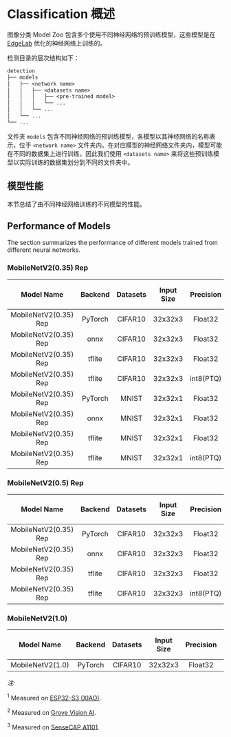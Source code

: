 # Classification 概述

图像分类 Model Zoo 包含多个使用不同神经网络的预训练模型，这些模型是在 [EdgeLab](https://github.com/Seeed-Studio/EdgeLab) 优化的神经网络上训练的。

检测目录的层次结构如下：

```txt
detection
├── models
│   ├── <network name>
│   │   ├── <datasets name>
│   │   │   ├── <pre-trained model>
│   │   │   └── ...
│   │   └── ...
│   └── ...
└── ...
```

文件夹 `models` 包含不同神经网络的预训练模型，各模型以其神经网络的名称表示，位于 `<network name>` 文件夹内。在对应模型的神经网络文件夹内，模型可能在不同的数据集上进行训练，因此我们使用 `<datasets name>` 来将这些预训练模型以实际训练的数据集划分到不同的文件夹中。

## 模型性能

本节总结了由不同神经网络训练的不同模型的性能。

## Performance of Models

The section summarizes the performance of different models trained from different neural networks.

### MobileNetV2(0.35) Rep

| Model Name | Backend | Datasets | Input Size | Precision |Top-1(%) | Top-5(%) | Flops (M) | Parameters (M) | Invoking RAM (MiB) | Invoke Time (ms) | Link |
|:-:|:-:|:-:|:-:|:-:|:-:|:-:|:-:|:-:|:-:|:-:|:-:|
|MobileNetV2(0.35) Rep| PyTorch | CIFAR10 | 32x32x3 | Float32 | 74.76 | 98.26| 0.21 | 0.021 | - | 13<sup>(2)(3) | [Download](https://files.seeedstudio.com/edgelab/model_zoo/classification/models/cifar10/mobilenetv2_cifar10_float32_sha1_229a650d3d6352349bbe09f27120b0ffaea03154.pth) |
|MobileNetV2(0.35) Rep| onnx | CIFAR10 | 32x32x3 | Float32 | 74.76 | 98.26| 0.21 | 0.021 | - | 13<sup>(2)(3) | [Download](https://files.seeedstudio.com/edgelab/model_zoo/classification/models/cifar10/mobilenetv2_cifar10_float32_sha1_5de550613080ddb9e9c48917abae402b72fb1f7c.onnx) |
|MobileNetV2(0.35) Rep| tflite | CIFAR10 | 32x32x3 | Float32 | 74.76 | 98.26| 0.21 | 0.021 | - | 13<sup>(2)(3) | [Download](https://files.seeedstudio.com/edgelab/model_zoo/classification/models/cifar10/mobilenetv2_cifar10_float32_sha1_8573efa98eb573ce709d0eeef97cac84a4a54442.tflite) |
|MobileNetV2(0.35) Rep| tflite | CIFAR10 | 32x32x3 | int8(PTQ) | 74.56 | 98.29| 0.21 | 0.021 | - | 13<sup>(2)(3) | [Download](https://files.seeedstudio.com/edgelab/model_zoo/classification/models/cifar10/mobilenetv2_cifar10_int8_sha1_84561285cfef22718d41b93f81853143746293d8.tflite) |
|MobileNetV2(0.35) Rep| PyTorch | MNIST | 32x32x1 | Float32 | 99.01 | 1 | 0.21 | 0.021 | - | 13<sup>(2)(3) | [Download](https://files.seeedstudio.com/edgelab/model_zoo/classification/models/mnist/mobilenetv2_0.35_mnist_float32_sha1_41b743d3bceb50b5b677c7688567a87612e8435a.pth) |
|MobileNetV2(0.35) Rep| onnx | MNIST | 32x32x1 | Float32 | 99.01 | 1 | 0.21 | 0.021 | - | 13<sup>(2)(3) | [Download](https://files.seeedstudio.com/edgelab/model_zoo/classification/models/mnist/mobilenetv2_0.35_mnist_float32_sha1_068ee0fe613d40158cecd34427bbf52b1bc2d738.onnx) |
|MobileNetV2(0.35) Rep| tflite | MNIST | 32x32x1 | Float32 | 99.01 | 1 | 0.21 | 0.021 | - | 13<sup>(2)(3) | [Download](https://files.seeedstudio.com/edgelab/model_zoo/classification/models/mnist/mobilenetv2_0.35_mnist_float32_sha1_b27cb353f199e0378783585790c2798186f6a000.tflite) |
|MobileNetV2(0.35) Rep| tflite | MNIST | 32x32x1 | int8(PTQ) | 98.98 | 99.98| 0.21 | 0.021 | - | 13<sup>(2)(3) | [Download](https://files.seeedstudio.com/edgelab/model_zoo/classification/models/mnist/mobilenetv2_0.35_mnist_int8_sha1_ae68f9558b3808650005587411d04a87a441300c.tflite) |

### MobileNetV2(0.5) Rep

| Model Name | Backend | Datasets | Input Size | Precision |Top-1(%) | Top-5(%) | Flops (M) | Parameters (M) | Invoking RAM (MiB) | Invoke Time (ms) | Link |
|:-:|:-:|:-:|:-:|:-:|:-:|:-:|:-:|:-:|:-:|:-:|:-:|
|MobileNetV2(0.35) Rep| PyTorch | CIFAR10 | 32x32x3 | Float32 | 80.46 | 98.66| 2.55 | 0.18 | - | 24<sup>(2)(3) | [Download](https://files.seeedstudio.com/edgelab/model_zoo/classification/models/cifar10/mobilenetv2_0.5_cifar10_float32_sha1_461bb5ded0d24d338095fa4a09de9d9775a6bfd7.pth) |
|MobileNetV2(0.35) Rep| onnx | CIFAR10 | 32x32x3 | Float32 | 80.46 | 98.66| 2.55 | 0.18 | - | 24<sup>(2)(3) | [Download](https://files.seeedstudio.com/edgelab/model_zoo/classification/models/cifar10/mobilenetv2_0.5_cifar10_float32_sha1_8202733d350bf67de22c776a9e35d5b250941807.onnx) |
|MobileNetV2(0.35) Rep| tflite | CIFAR10 | 32x32x3 | Float32 | 80.46 | 98.66| 2.55 | 0.18 | - | 24<sup>(2)(3) | [Download](https://files.seeedstudio.com/edgelab/model_zoo/classification/models/cifar10/mobilenetv2_0.5_cifar10_float32_sha1_426735eb781a233566ba426cd9b91bc1a58d0050.tflite) |
|MobileNetV2(0.35) Rep| tflite | CIFAR10 | 32x32x3 | int8(PTQ) | 80.27 | 98.1| 2.55 | 0.18 | - | 24<sup>(2)(3) | [Download](https://files.seeedstudio.com/edgelab/model_zoo/classification/models/cifar10/mobilenetv2_0.5_cifar10_int8_sha1_56016374140f2e3960429e6dfd8ef1282b28c65d.tflite) |

### MobileNetV2(1.0)

| Model Name | Backend | Datasets | Input Size | Precision |Top-1(%) | Top-5(%) | Flops (M) | Parameters (M) | Invoking RAM (MiB) | Invoke Time (ms) | Link |
|:-:|:-:|:-:|:-:|:-:|:-:|:-:|:-:|:-:|:-:|:-:|:-:|
|MobileNetV2(1.0)| PyTorch | CIFAR10 | 32x32x3 | Float32 | 84.0 | 99.0| 6.4 | 2.237 | - | - | [Download]() |

*注:*

<sup>1</sup> Measured on [ESP32-S3 (XIAO)](https://wiki.seeedstudio.com/xiao_esp32s3_getting_started/).

<sup>2</sup> Measured on [Grove Vision AI](https://wiki.seeedstudio.com/Grove-Vision-AI-Module/).

<sup>3</sup> Measured on [SenseCAP A1101](https://wiki.seeedstudio.com/SenseCAP-Vision-AI-Get-Started/).
